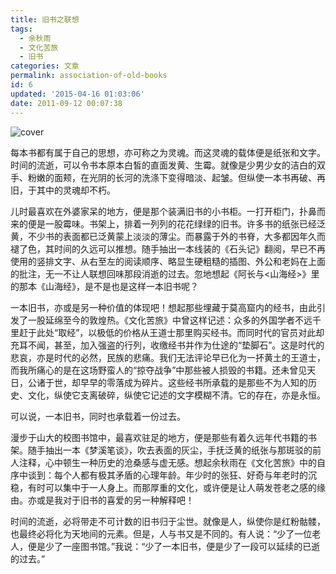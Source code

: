 ```yaml
---
title: 旧书之联想
tags:
  - 余秋雨
  - 文化苦旅
  - 旧书
categories: 文章
permalink: association-of-old-books
id: 6
updated: '2015-04-16 01:03:06'
date: 2011-09-12 00:07:38
---
```


![cover](https://cat.yufan.me/cats/070542ghy.jpg)

每本书都有属于自己的思想，亦可称之为灵魂。而这灵魂的载体便是纸张和文字。时间的流逝，可以令书本原本白皙的直面发黄、生霉。就像是少男少女的洁白的双手、粉嫩的面颊，在光阴的长河的洗涤下变得暗淡、起皱。但纵使一本书再破、再旧，于其中的灵魂却不朽。

<!--more-->

儿时最喜欢在外婆家呆的地方，便是那个装满旧书的小书柜。一打开柜门，扑鼻而来的便是一股霉味。书架上，排着一列列的花花绿绿的旧书。许多书的纸张已经泛黄，不少书的表面都已泛黄蒙上淡淡的薄尘。而暴露于外的书脊，大多都因年久而褪了色，其时间的久远可以推想。随手抽出一本线装的《石头记》翻阅，早已不再使用的竖排文字、从右至左的阅读顺序、略显生硬粗糙的插图、外公和老妈在上面的批注，无一不让人联想回味那段消逝的过去。忽地想起《阿长与&lt;山海经&gt;》里的那本《山海经》，是不是也是这样一本旧书呢？

一本旧书，亦或是另一种价值的体现吧！想起那些埋藏于莫高窟内的经书，由此引发了一股延绵至今的敦煌热。《文化苦旅》中曾这样记述：众多的外国学者不远千里赶于此处“取经”，以极低的价格从王道士那里购买经书。而同时代的官员对此却充耳不闻，甚至，加入强盗的行列，收缴经书并作为仕途的“垫脚石”。这是时代的悲哀，亦是时代的必然，民族的悲痛。我们无法评论早已化为一抔黄土的王道士，而我所痛心的是在这场野蛮人的“掠夺战争”中那些被人损毁的书籍。还未曾见天日，公诸于世，却早早的零落成为碎片。这些经书所承载的是那些不为人知的历史、文化，纵使它支离破碎，纵使它记述的文字模糊不清。它的存在，亦是永恒。

可以说，一本旧书，同时也承载着一份过去。

漫步于山大的校图书馆中，最喜欢驻足的地方，便是那些有着久远年代书籍的书架。随手抽出一本《梦溪笔谈》，吹去表面的灰尘，手抚泛黄的纸张与那斑驳的前人注释，心中顿生一种历史的沧桑感与虚无感。想起余秋雨在《文化苦旅》中的自序中谈到：每个人都有极其矛盾的心理年龄。年少时的张狂、好奇与年老时的沉稳，有时可以集中于一人身上。而那厚重的文化，或许便是让人萌发苍老之感的缘由。亦或是我对于旧书的喜爱的另一种解释吧！

时间的流逝，必将带走不可计数的旧书归于尘世。就像是人，纵使你是红粉骷髅，也最终必将化为天地间的元素。但是，人与书又是不同的。有人说：“少了一位老人，便是少了一座图书馆。”我说：“少了一本旧书，便是少了一段可以延续的已逝的过去。”
